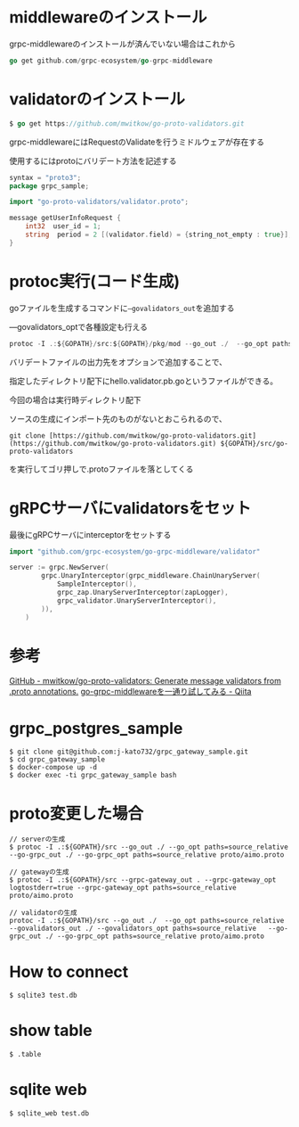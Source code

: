 # middlewareのインストール

grpc-middlewareのインストールが済んでいない場合はこれから

```go
go get github.com/grpc-ecosystem/go-grpc-middleware
```

# validatorのインストール

```go
$ go get https://github.com/mwitkow/go-proto-validators.git
```


grpc-middlewareにはRequestのValidateを行うミドルウェアが存在する

使用するにはprotoにバリデート方法を記述する

```go
syntax = "proto3";
package grpc_sample;

import "go-proto-validators/validator.proto";

message getUserInfoRequest {
    int32  user_id = 1; 
    string  period = 2 [(validator.field) = {string_not_empty : true}];
}
```

# protoc実行(コード生成)
goファイルを生成するコマンドに`—govalidators_out`を追加する

—govalidators_optで各種設定も行える

```go
protoc -I .:${GOPATH}/src:${GOPATH}/pkg/mod --go_out ./  --go_opt paths=source_relative  --govalidators_out ./ --govalidators_opt paths=source_relative   --go-grpc_out ./ --go-grpc_opt paths=source_relative proto/aimo.proto
```

バリデートファイルの出力先をオプションで追加することで、

指定したディレクトリ配下にhello.validator.pb.goというファイルができる。

今回の場合は実行時ディレクトリ配下

ソースの生成にインポート先のものがないとおこられるので、

`git clone [https://github.com/mwitkow/go-proto-validators.git](https://github.com/mwitkow/go-proto-validators.git) ${GOPATH}/src/go-proto-validators`

を実行してゴリ押しで.protoファイルを落としてくる

# gRPCサーバにvalidatorsをセット
最後にgRPCサーバにinterceptorをセットする

```go
import "github.com/grpc-ecosystem/go-grpc-middleware/validator"
```

```go
server := grpc.NewServer(
		grpc.UnaryInterceptor(grpc_middleware.ChainUnaryServer(
			SampleInterceptor(),
			grpc_zap.UnaryServerInterceptor(zapLogger),
			grpc_validator.UnaryServerInterceptor(),
		)),
	)
```
# 参考

[GitHub - mwitkow/go-proto-validators: Generate message validators from .proto annotations.](https://github.com/mwitkow/go-proto-validators)
[go-grpc-middlewareを一通り試してみる - Qiita](https://qiita.com/Morix1500/items/7a20d76a931af68d860d#grpc_validator)


# grpc_postgres_sample
```
$ git clone git@github.com:j-kato732/grpc_gateway_sample.git
$ cd grpc_gateway_sample
$ docker-compose up -d
$ docker exec -ti grpc_gateway_sample bash
```
# proto変更した場合
```
// serverの生成
$ protoc -I .:${GOPATH}/src --go_out ./ --go_opt paths=source_relative     --go-grpc_out ./ --go-grpc_opt paths=source_relative proto/aimo.proto
```
```
// gatewayの生成
$ protoc -I .:${GOPATH}/src --grpc-gateway_out . --grpc-gateway_opt logtostderr=true --grpc-gateway_opt paths=source_relative proto/aimo.proto
```
```
// validatorの生成
protoc -I .:${GOPATH}/src --go_out ./  --go_opt paths=source_relative  --govalidators_out ./ --govalidators_opt paths=source_relative   --go-grpc_out ./ --go-grpc_opt paths=source_relative proto/aimo.proto
```

# How to connect
```
$ sqlite3 test.db 
```
# show table
```
$ .table
```

# sqlite web
```
$ sqlite_web test.db
```
